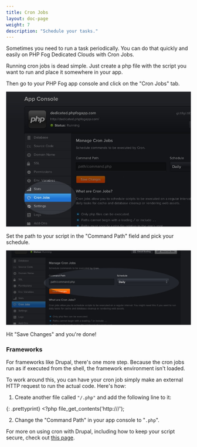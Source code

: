 ```yaml
---
title: Cron Jobs
layout: doc-page
weight: 7
description: "Schedule your tasks."
---
```


Sometimes you need to run a task periodically. You can do that quickly and easily on PHP Fog Dedicated Clouds with Cron Jobs. 

Running cron jobs is dead simple. Just create a php file with the script you want to run and place it somewhere in your app. 

Then go to your PHP Fog app console and click on the "Cron Jobs" tab. 

<img class="screenshot" src="/img/screenshots/cron-1.jpg" alt="Cron Jobs tab"/>

Set the path to your script in the "Command Path" field and pick your schedule. 

<img class="screenshot" src="/img/screenshots/cron-2.jpg" alt="Cron Jobs"/>

Hit "Save Changes" and you're done!

### Frameworks

For frameworks like Drupal, there's one more step. Because the cron jobs run as if executed from the shell, the framework environment isn't loaded. 

To work around this, you can have your cron job simply make an external HTTP request to run the actual code. Here's how: 

<ol>
<li>Create another file called <code>"/<your cron job 2/>.php"</code> and add the following line to it: </li>
</ol>

{: .prettyprint}
    <?php file_get_contents('http://<your app url>/<cron script>');

<ol start="2">
<li>Change the "Command Path" in your app console to "<code><your cron job 2>.php</code>". </li>
</ol>

For more on using cron with Drupal, including how to keep your script secure, check out [this page](http://drupal.org/node/23714). 

